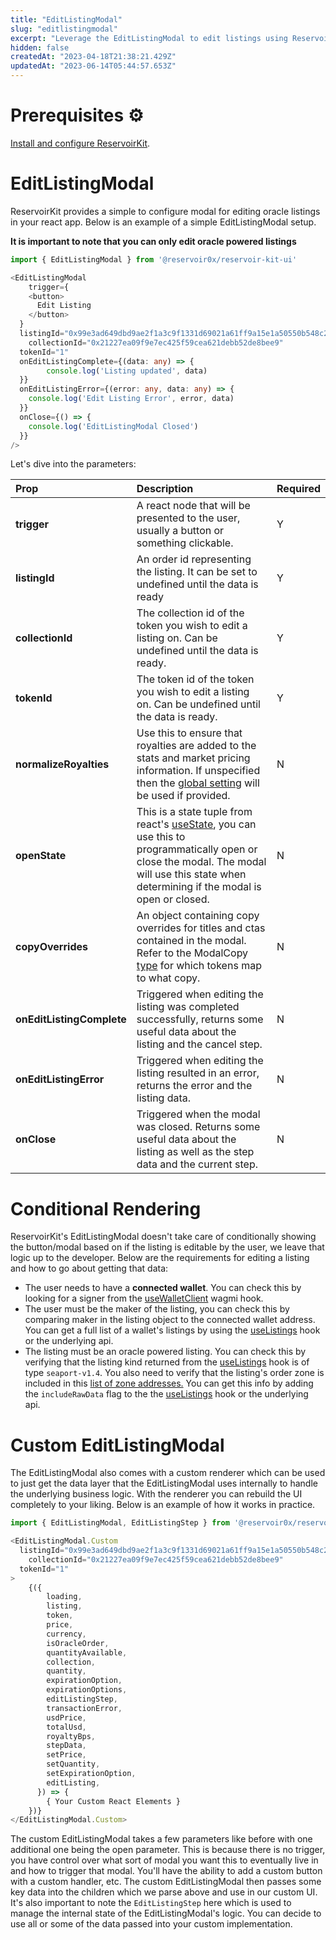 ```yaml
---
title: "EditListingModal"
slug: "editlistingmodal"
excerpt: "Leverage the EditListingModal to edit listings using ReservoirKit"
hidden: false
createdAt: "2023-04-18T21:38:21.429Z"
updatedAt: "2023-06-14T05:44:57.653Z"
---
```

# Prerequisites ⚙️

[Install and configure ReservoirKit](https://docs.reservoir.tools/reference/installing-reservoirkit).

# EditListingModal

ReservoirKit provides a simple to configure modal for editing oracle listings in your react app. Below is an example of a simple EditListingModal setup.

**It is important to note that you can only edit oracle powered listings**  

```typescript
import { EditListingModal } from '@reservoir0x/reservoir-kit-ui'

<EditListingModal
	trigger={
  	<button>
      Edit Listing
    </button>
  }
  listingId="0x99e3ad649dbd9ae2f1a3c9f1331d69021a61ff9a15e1a50550b548c2d502ff05"
	collectionId="0x21227ea09f9e7ec425f59cea621debb52de8bee9"  
  tokenId="1"
  onEditListingComplete={(data: any) => {
		console.log('Listing updated', data)
  }}
  onEditListingError={(error: any, data: any) => {
  	console.log('Edit Listing Error', error, data)
  }}
  onClose={() => {
  	console.log('EditListingModal Closed')
  }}
/>
```

Let's dive into the parameters:

| Prop                      | Description                                                                                                                                                                                                                                                               | Required |
| :------------------------ | :------------------------------------------------------------------------------------------------------------------------------------------------------------------------------------------------------------------------------------------------------------------------ | :------- |
| **trigger**               | A react node that will be presented to the user, usually a button or something clickable.                                                                                                                                                                                 | Y        |
| **listingId**             | An order id representing the listing. It can be set to undefined until the data is ready                                                                                                                                                                                  | Y        |
| **collectionId**          | The collection id of the token you wish to edit a listing on. Can be undefined until the data is ready.                                                                                                                                                                   | Y        |
| **tokenId**               | The token id of the token you wish to edit a listing on. Can be undefined until the data is ready.                                                                                                                                                                        | Y        |
| **normalizeRoyalties**    | Use this to ensure that royalties are added to the stats and market pricing information. If unspecified then the [global setting](https://docs.reservoir.tools/reference/installing-reservoirkit#configuring-reservoirkit-ui) will be used if provided.                   | N        |
| **openState**             | This is a state tuple from react's [useState](https://reactjs.org/docs/hooks-state.html), you can use this to programmatically open or close the modal. The modal will use this state when determining if the modal is open or closed.                                    | N        |
| **copyOverrides**         | An object containing copy overrides for titles and ctas contained in the modal. Refer to the ModalCopy [type](https://github.com/reservoirprotocol/reservoir-kit/blob/main/packages/ui/src/modal/editListing/EditListingModal.tsx#L20) for which tokens map to what copy. | N        |
| **onEditListingComplete** | Triggered when editing the listing was completed successfully, returns some useful data about the listing and the cancel step.                                                                                                                                            | N        |
| **onEditListingError**    | Triggered when editing the listing resulted in an error, returns the error and the listing data.                                                                                                                                                                          | N        |
| **onClose**               | Triggered when the modal was closed. Returns some useful data about the listing as well as the step data and the current step.                                                                                                                                            | N        |

# Conditional Rendering

ReservoirKit's EditListingModal doesn't take care of conditionally showing the button/modal based on if the listing is editable by the user, we leave that logic up to the developer. Below are the requirements for editing a listing and how to go about getting that data:

- The user needs to have a **connected wallet**. You can check this by looking for a signer from the [useWalletClient](https://wagmi.sh/react/hooks/useWalletClient) wagmi hook.
- The user must be the maker of the listing, you can check this by comparing maker in the listing object to the connected wallet address. You can get a full list of a wallet's listings by using the [useListings](https://docs.reservoir.tools/reference/reservoirkit-hooks#uselistings) hook or the underlying api.
- The listing must be an oracle powered listing. You can check this by verifying that the listing kind returned from the [useListings](https://docs.reservoir.tools/reference/reservoirkit-hooks#uselistings) hook is of type `seaport-v1.4`. You also need to verify that the listing's order zone is included in this [list of zone addresses.](https://github.com/reservoirprotocol/reservoir-kit/blob/main/packages/ui/src/constants/zoneAddresses.ts) You can get this info by adding the `includeRawData` flag to the the [useListings](https://docs.reservoir.tools/reference/reservoirkit-hooks#uselistings) hook or the underlying api.

# Custom EditListingModal

The EditListingModal also comes with a custom renderer which can be used to just get the data layer that the EditListingModal uses internally to handle the underlying business logic. With the renderer you can rebuild the UI completely to your liking. Below is an example of how it works in practice.

```typescript
import { EditListingModal, EditListingStep } from '@reservoir0x/reservoir-kit-ui'

<EditListingModal.Custom
  listingId="0x99e3ad649dbd9ae2f1a3c9f1331d69021a61ff9a15e1a50550b548c2d502ff05"
	collectionId="0x21227ea09f9e7ec425f59cea621debb52de8bee9"  
  tokenId="1"
>
    {({
        loading,
        listing,
        token,
        price,
        currency,
        isOracleOrder,
        quantityAvailable,
        collection,
        quantity,
        expirationOption,
        expirationOptions,
        editListingStep,
        transactionError,
        usdPrice,
        totalUsd,
        royaltyBps,
        stepData,
        setPrice,
        setQuantity,
        setExpirationOption,
        editListing,
      }) => {
        { Your Custom React Elements }
    })}
</EditListingModal.Custom>
```

The custom EditListingModal takes a few parameters like before with one additional one being the open parameter. This is because there is no trigger, you have control over what sort of modal you want this to eventually live in and how to trigger that modal. You'll have the ability to add a custom button with a custom handler, etc. The custom EditListingModal then passes some key data into the children which we parse above and use in our custom UI. It's also important to note the `EditListingStep` here which is used to manage the internal state of the EditListingModal's logic. You can decide to use all or some of the data passed into your custom implementation.